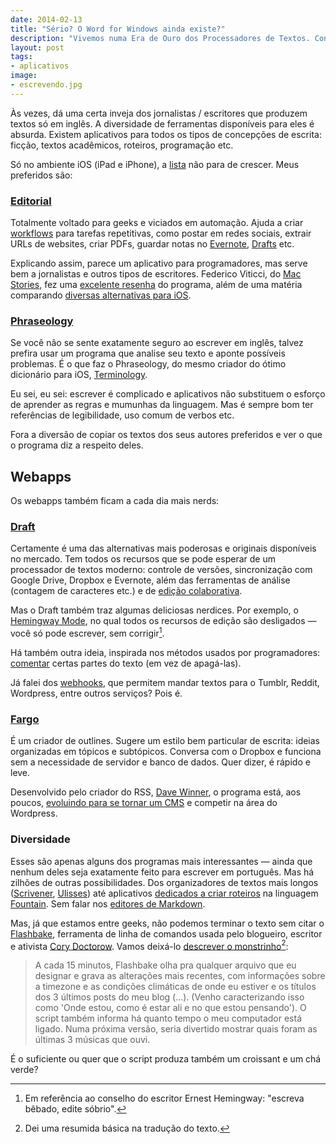 ```yaml
---
date: 2014-02-13
title: "Sério? O Word for Windows ainda existe?"
description: "Vivemos numa Era de Ouro dos Processadores de Textos. Confira alguns exemplos de aplicativos bem peculiares"
layout: post
tags:
- aplicativos
image:
- escrevendo.jpg
---
```



Às vezes, dá uma certa inveja dos jornalistas / escritores que produzem textos só em inglês. A diversidade de ferramentas disponíveis para eles é absurda. Existem aplicativos para todos os tipos de concepções de escrita: ficção, textos acadêmicos, roteiros, programação etc.

Só no ambiente iOS (iPad e iPhone), a [lista](http://brettterpstra.com/ios-text-editors/) não para de crescer. Meus preferidos são:

### [Editorial](http://omz-software.com/editorial/)
Totalmente voltado para geeks e viciados em automação. Ajuda a criar [workflows](http://www.editorial-workflows.com/) para tarefas repetitivas, como postar em redes sociais, extrair URLs de websites, criar PDFs, guardar notas no [Evernote](https://evernote.com/), [Drafts](http://agiletortoise.com/drafts/) etc.

Explicando assim, parece um aplicativo para programadores, mas serve bem a jornalistas e outros tipos de escritores. Federico Viticci, do [Mac Stories](http://www.macstories.net/), fez uma [excelente resenha](http://www.macstories.net/stories/editorial-for-ipad-review/) do programa, além de uma matéria comparando [diversas alternativas para iOS](http://www.macstories.net/stories/comparing-my-favorite-ios-text-editors/).

### [Phraseology](http://agiletortoise.com/phraseology/)
Se você não se sente exatamente seguro ao escrever em inglês, talvez prefira usar um programa que analise seu texto e aponte possíveis problemas. É o que faz o Phraseology, do mesmo criador do ótimo dicionário para iOS, [Terminology](http://agiletortoise.com/terminology/index.html).

Eu sei, eu sei: escrever é complicado e aplicativos não substituem o esforço de aprender as regras e mumunhas da linguagem. Mas é sempre bom ter referências de legibilidade, uso comum de verbos etc.

Fora a diversão de copiar os textos dos seus autores preferidos e ver o que o programa diz a respeito deles.

## Webapps

Os webapps também ficam a cada dia mais nerds:

### [Draft](https://draftin.com/)

Certamente é uma das alternativas mais poderosas e originais disponíveis no mercado. Tem todos os recursos que se pode esperar de um processador de textos moderno: controle de versões, sincronização com Google Drive, Dropbox e Evernote, além das ferramentas de análise (contagem de caracteres etc.) e de [edição colaborativa](http://docs.withdraft.com/#team-collaboration).

Mas o Draft também traz algumas deliciosas nerdices. Por exemplo, o [Hemingway Mode](http://docs.withdraft.com/#hemingway-mode), no qual todos os recursos de edição são desligados — você só pode escrever, sem corrigir[^1].

Há também outra ideia, inspirada nos métodos usados por programadores: [comentar](http://docs.withdraft.com/#context-aware-comments) certas partes do texto (em vez de apagá-las).

Já falei dos [webhooks](https://draftin.com/documents/69898?token=5fjKKlZ0-AeBzqj_RAftAGdzRzl9VBfBHj5wpSWm_gU), que permitem mandar textos para o Tumblr, Reddit, Wordpress, entre outros serviços? Pois é.

### [Fargo](http://fargo.io/)

É um criador de outlines. Sugere um estilo bem particular de escrita: ideias organizadas em tópicos e subtópicos. Conversa com o Dropbox e funciona sem a necessidade de servidor e banco de dados. Quer dizer, é rápido e leve.

Desenvolvido pelo criador do RSS, [Dave Winner](http://scripting.com/), o programa está, aos poucos, [evoluindo para se tornar um CMS](http://scripting.com/2014/02/09/whyFargo2TechnologyIsExciting.html) e competir na área do Wordpress.

### Diversidade

Esses são apenas alguns dos programas mais interessantes — ainda que nenhum deles seja exatamente feito para escrever em português. Mas há zilhões de outras possibilidades. Dos organizadores de textos mais longos ([Scrivener](http://www.literatureandlatte.com/), [Ulisses](http://www.ulyssesapp.com/)) até aplicativos [dedicados a criar roteiros](http://fountain.io/apps) na linguagem [Fountain](http://fountain.io/). Sem falar nos [editores de Markdown](http://www.caosordenado.com/screencast-escrevendo-em-markdown-no-wordpress/).

Mas, já que estamos entre geeks, não podemos terminar o texto sem citar o [Flashbake](http://craphound.com/?p=2171), ferramenta de linha de comandos usada pelo blogueiro, escritor e ativista [Cory Doctorow](https://en.wikipedia.org/wiki/Cory_Doctorow). Vamos deixá-lo [descrever o monstrinho](http://craphound.com/?p=2171)[^2]:

> A cada 15 minutos, Flashbake olha pra qualquer arquivo que eu designar e grava as alterações mais recentes, com informações sobre a timezone e as condições climáticas de onde eu estiver e os títulos dos 3 últimos posts do meu blog (…). (Venho caracterizando isso como 'Onde estou, como é estar ali e no que estou pensando'). O script também informa há quanto tempo o meu computador está ligado. Numa próxima versão, seria divertido mostrar quais foram as últimas 3 músicas que ouvi.

É o suficiente ou quer que o script produza também um croissant e um chá verde?

[^1]: Em referência ao conselho do escritor Ernest Hemingway: "escreva bêbado, edite sóbrio".
[^2]: Dei uma resumida básica na tradução do texto.